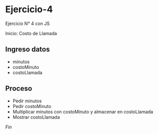 # Ejercicio-4
Ejercicio N° 4 con JS

Inicio: Costo de Llamada

## Ingreso datos
- minutos
- costoMinuto
- costoLlamada

## Proceso
- Pedir minutos
- Pedir costoMinuto
- Multiplicar minutos con costoMinuto y almacenar en costoLlamada
- Mostrar costoLlamada

*Fin*
